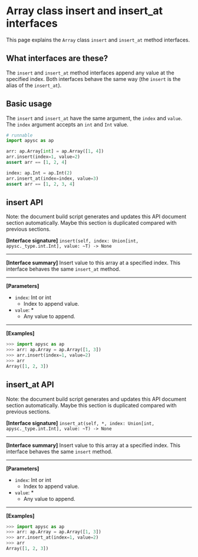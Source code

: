 # Array class insert and insert_at interfaces

This page explains the `Array` class `insert` and `insert_at` method interfaces.

## What interfaces are these?

The `insert` and `insert_at` method interfaces append any value at the specified index. Both interfaces behave the same way (the `insert` is the alias of the `insert_at`).

## Basic usage

The `insert` and `insert_at` have the same argument, the `index` and `value`\. The `index` argument accepts an `int` and `Int` value.

```py
# runnable
import apysc as ap

arr: ap.Array[int] = ap.Array([1, 4])
arr.insert(index=1, value=2)
assert arr == [1, 2, 4]

index: ap.Int = ap.Int(2)
arr.insert_at(index=index, value=3)
assert arr == [1, 2, 3, 4]
```


## insert API

<!-- Docstring: apysc._type.array.Array.insert -->

<span class="inconspicuous-txt">Note: the document build script generates and updates this API document section automatically. Maybe this section is duplicated compared with previous sections.</span>

**[Interface signature]** `insert(self, index: Union[int, apysc._type.int.Int], value: ~T) -> None`<hr>

**[Interface summary]** Insert value to this array at a specified index. This interface behaves the same `insert_at` method.<hr>

**[Parameters]**

- `index`: Int or int
  - Index to append value.
- `value`: *
  - Any value to append.

<hr>

**[Examples]**

```py
>>> import apysc as ap
>>> arr: ap.Array = ap.Array([1, 3])
>>> arr.insert(index=1, value=2)
>>> arr
Array([1, 2, 3])
```

## insert_at API

<!-- Docstring: apysc._type.array.Array.insert_at -->

<span class="inconspicuous-txt">Note: the document build script generates and updates this API document section automatically. Maybe this section is duplicated compared with previous sections.</span>

**[Interface signature]** `insert_at(self, *, index: Union[int, apysc._type.int.Int], value: ~T) -> None`<hr>

**[Interface summary]** Insert value to this array at a specified index. This interface behaves the same `insert` method.<hr>

**[Parameters]**

- `index`: Int or int
  - Index to append value.
- `value`: *
  - Any value to append.

<hr>

**[Examples]**

```py
>>> import apysc as ap
>>> arr: ap.Array = ap.Array([1, 3])
>>> arr.insert_at(index=1, value=2)
>>> arr
Array([1, 2, 3])
```